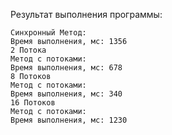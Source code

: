 Результат выполнения программы:
```
Синхронный Метод:
Время выполнения, мс: 1356
2 Потока
Метод с потоками:
Время выполнения, мс: 678
8 Потоков
Метод с потоками:
Время выполнения, мс: 340
16 Потоков
Метод с потоками:
Время выполнения, мс: 1230

```